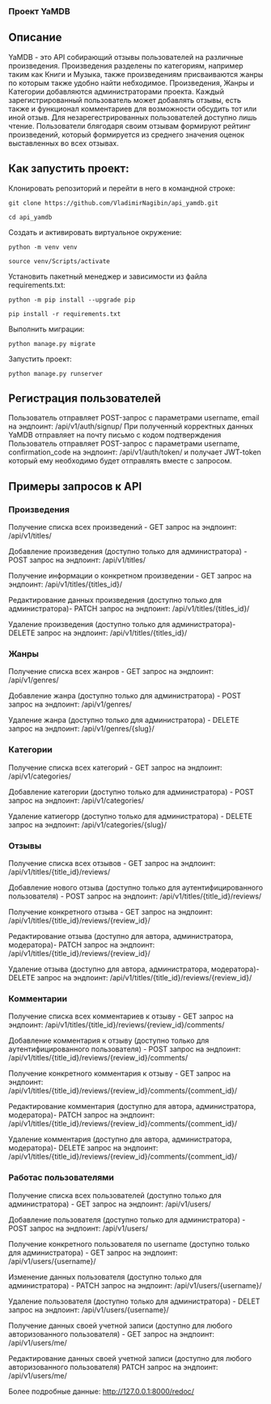 ### Проект YaMDB

## Описание
YaMDB - это API собирающий отзывы пользователей на различные произведения. Произведения разделены по категориям, например таким как Книги и Музыка, также произведениям присваиваются жанры по которым также удобно найти небходимое. Произведения, Жанры и Категории добавляются администраторами проекта. Каждый зарегистрированный пользователь может добавлять отзывы, есть также и функционал комментариев для возможности обсудить тот или иной отзыв. Для незарегестрированных пользователей доступно лишь чтение. Пользователи блягодаря своим отзывам формируют рейтинг произведений, который формируется из среднего значения оценок выставленных во всех отзывах.


## Как запустить проект:

Клонировать репозиторий и перейти в него в командной строке:

```
git clone https://github.com/VladimirNagibin/api_yamdb.git
```

```
cd api_yamdb
```

Cоздать и активировать виртуальное окружение:

```
python -m venv venv
```

```
source venv/Scripts/activate
```

Установить пакетный менеджер и зависимости из файла requirements.txt:

```
python -m pip install --upgrade pip
```

```
pip install -r requirements.txt
```

Выполнить миграции:

```
python manage.py migrate
```

Запустить проект:

```
python manage.py runserver
```

## Регистрация пользователей
Пользователь отправляет POST-запрос с параметрами username, email на эндпоинт: /api/v1/auth/signup/
При полученный корректных данных YaMDB отправляет на почту письмо с кодом подтверждения
Пользователь отправляет POST-запрос с параметрами username, confirmation_code на эндпоинт: /api/v1/auth/token/ и получает JWT-token который ему необходимо будет отправлять вместе с запросом.

## Примеры запросов к API

### Произведения
Получение списка всех произведений - GET запрос на эндпоинт: /api/v1/titles/

Добавление произведения (доступно только для администратора) - POST запрос на эндпоинт: /api/v1/titles/ 

Получение информации о конкретном произведении - GET запрос на эндпоинт: /api/v1/titles/{titles_id}/ 

Редактирование данных произведения (доступно только для администратора)- PATCH запрос на эндпоинт: /api/v1/titles/{titles_id}/ 

Удаление произведения (доступно только для администратора)- DELETE запрос на эндпоинт: /api/v1/titles/{titles_id}/ 

### Жанры
Получение списка всех жанров - GET запрос на эндпоинт: /api/v1/genres/

Добавление жанра (доступно только для администратора) - POST запрос на эндпоинт: /api/v1/genres/

Удаление жанра (доступно только для администратора) - DELETE запрос на эндпоинт: /api/v1/genres/{slug}/

### Категории
Получение списка всех категорий - GET запрос на эндпоинт: /api/v1/categories/

Добавление категории (доступно только для администратора) - POST запрос на эндпоинт: /api/v1/categories/

Удаление катиегорр (доступно только для администратора) - DELETE запрос на эндпоинт: /api/v1/categories/{slug}/

### Отзывы
Получение списка всех отзывов - GET запрос на эндпоинт: /api/v1/titles/{title_id}/reviews/

Добавление нового отзыва (доступно только для аутентифицированного пользователя) - POST запрос на эндпоинт: /api/v1/titles/{title_id}/reviews/

Получение конкретного отзыва - GET запрос на эндпоинт: /api/v1/titles/{title_id}/reviews/{review_id}/

Редактирование отзыва (доступно для автора, администратора, модератора)- PATCH запрос на эндпоинт: /api/v1/titles/{title_id}/reviews/{review_id}/

Удаление отзыва (доступно для автора, администратора, модератора)- DELETE запрос на эндпоинт: /api/v1/titles/{title_id}/reviews/{review_id}/

### Комментарии
Получение списка всех комментариев к отзыву - GET запрос на эндпоинт: /api/v1/titles/{title_id}/reviews/{review_id}/comments/

Добавление комментария к отзыву (доступно только для аутентифицированного пользователя) - POST запрос на эндпоинт: /api/v1/titles/{title_id}/reviews/{review_id}/comments/

Получение конкретного комментария к отзыву - GET запрос на эндпоинт: /api/v1/titles/{title_id}/reviews/{review_id}/comments/{comment_id}/

Редактирование комментария (доступно для автора, администратора, модератора)- PATCH запрос на эндпоинт: /api/v1/titles/{title_id}/reviews/{review_id}/comments/{comment_id}/

Удаление комментария (доступно для автора, администратора, модератора)- DELETE запрос на эндпоинт: /api/v1/titles/{title_id}/reviews/{review_id}/comments/{comment_id}/

### Работас пользователями
Получение списка всех пользователей (доступно только для администратора) - GET запрос на эндпоинт: /api/v1/users/

Добавление пользователя (доступно только для администратора) - POST запрос на эндпоинт: /api/v1/users/

Получение конкретного пользователя по username (доступно только для администратора) - GET запрос на эндпоинт: /api/v1/users/{username}/

Изменение данных пользователя (доступно только для администратора) - PATCH запрос на эндпоинт: /api/v1/users/{username}/

Удаление пользователя (доступно только для администратора) - DELET запрос на эндпоинт: /api/v1/users/{username}/

Получение данных своей учетной записи (доступно для любого авторизованного пользователя) - GET запрос на эндпоинт: /api/v1/users/me/

Редактирование данных своей учетной записи (доступно для любого авторизованного пользователя) PATCH запрос на эндпоинт: /api/v1/users/me/

Более подробные данные: http://127.0.0.1:8000/redoc/
